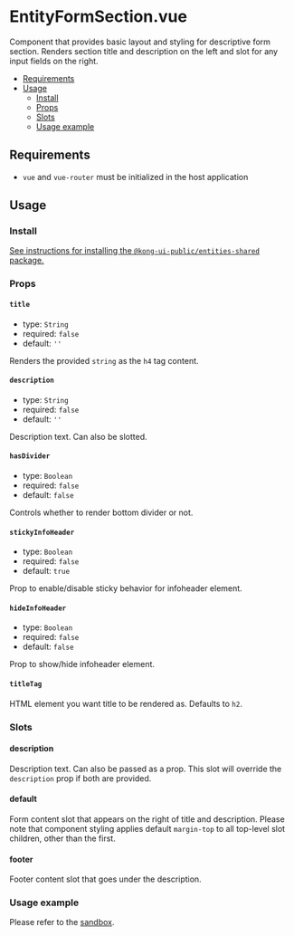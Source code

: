 # EntityFormSection.vue

Component that provides basic layout and styling for descriptive form section. Renders section title and description on the left and slot for any input fields on the right.

- [Requirements](#requirements)
- [Usage](#usage)
  - [Install](#install)
  - [Props](#props)
  - [Slots](#slots)
  - [Usage example](#usage-example)

## Requirements

- `vue` and `vue-router` must be initialized in the host application

## Usage

### Install

[See instructions for installing the `@kong-ui-public/entities-shared` package.](../README.md#install)

### Props

#### `title`

- type: `String`
- required: `false`
- default: `''`

Renders the provided `string` as the `h4` tag content.

#### `description`

- type: `String`
- required: `false`
- default: `''`

Description text. Can also be slotted.

#### `hasDivider`

- type: `Boolean`
- required: `false`
- default: `false`

Controls whether to render bottom divider or not.

#### `stickyInfoHeader`

- type: `Boolean`
- required: `false`
- default: `true`

Prop to enable/disable sticky behavior for infoheader element.

#### `hideInfoHeader`

- type: `Boolean`
- required: `false`
- default: `false`

Prop to show/hide infoheader element.

#### `titleTag`

HTML element you want title to be rendered as. Defaults to `h2`.

### Slots

#### description

Description text. Can also be passed as a prop. This slot will override the `description` prop if both are provided.

#### default

Form content slot that appears on the right of title and description. Please note that component styling applies default `margin-top` to all top-level slot children, other than the first.

#### footer

Footer content slot that goes under the description.

### Usage example

Please refer to the [sandbox](../sandbox/pages/EntityFormSectionPage.vue).
